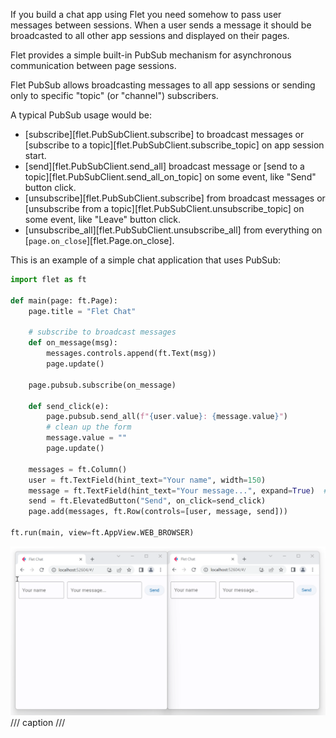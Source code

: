 If you build a chat app using Flet you need somehow to pass user messages between sessions. When a user sends a message it should be broadcasted to all other app sessions and displayed on their pages.

Flet provides a simple built-in PubSub mechanism for asynchronous communication between page sessions.

Flet PubSub allows broadcasting messages to all app sessions or sending only to specific "topic" (or "channel") subscribers.

A typical PubSub usage would be:

* [subscribe][flet.PubSubClient.subscribe] to broadcast messages or [subscribe to a topic][flet.PubSubClient.subscribe_topic] on app session start.
* [send][flet.PubSubClient.send_all] broadcast message or [send to a topic][flet.PubSubClient.send_all_on_topic] on some event, like "Send" button click.
* [unsubscribe][flet.PubSubClient.subscribe] from broadcast messages or [unsubscribe from a topic][flet.PubSubClient.unsubscribe_topic] on some event, like "Leave" button click.
* [unsubscribe_all][flet.PubSubClient.unsubscribe_all] from everything on [`page.on_close`][flet.Page.on_close].

This is an example of a simple chat application that uses PubSub:

```python
import flet as ft

def main(page: ft.Page):
    page.title = "Flet Chat"

    # subscribe to broadcast messages
    def on_message(msg):
        messages.controls.append(ft.Text(msg))
        page.update()

    page.pubsub.subscribe(on_message)

    def send_click(e):
        page.pubsub.send_all(f"{user.value}: {message.value}")
        # clean up the form
        message.value = ""
        page.update()

    messages = ft.Column()
    user = ft.TextField(hint_text="Your name", width=150)
    message = ft.TextField(hint_text="Your message...", expand=True)  # fill all the space
    send = ft.ElevatedButton("Send", on_click=send_click)
    page.add(messages, ft.Row(controls=[user, message, send]))

ft.run(main, view=ft.AppView.WEB_BROWSER)
```

![Chat app](../assets/cookbook/pub-sub/chat-app.gif)
/// caption
///
